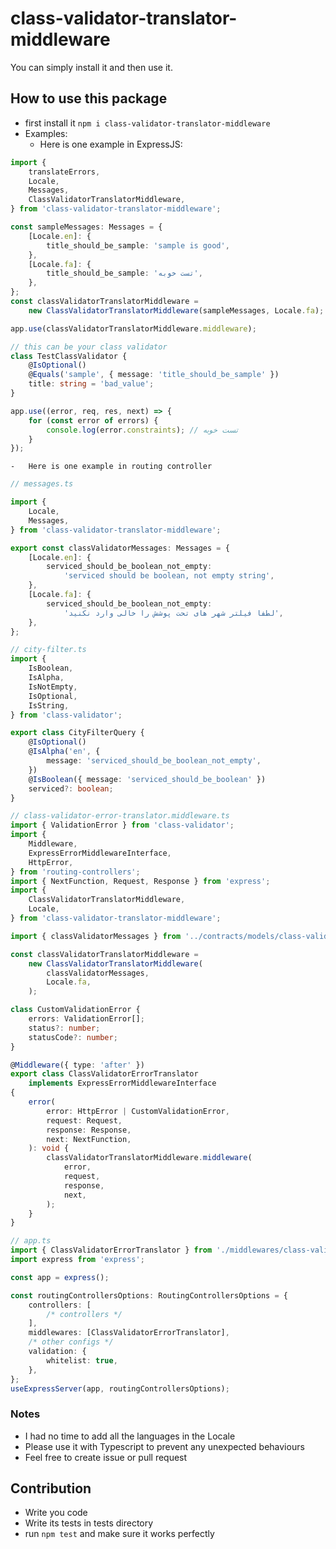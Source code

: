 # class-validator-translator-middleware

You can simply install it and then use it.

## How to use this package

-   first install it `npm i class-validator-translator-middleware`
-   Examples:
    -   Here is one example in ExpressJS:

```ts
import {
    translateErrors,
    Locale,
    Messages,
    ClassValidatorTranslatorMiddleware,
} from 'class-validator-translator-middleware';

const sampleMessages: Messages = {
    [Locale.en]: {
        title_should_be_sample: 'sample is good',
    },
    [Locale.fa]: {
        title_should_be_sample: 'تست خوبه',
    },
};
const classValidatorTranslatorMiddleware =
    new ClassValidatorTranslatorMiddleware(sampleMessages, Locale.fa);

app.use(classValidatorTranslatorMiddleware.middleware);

// this can be your class validator
class TestClassValidator {
    @IsOptional()
    @Equals('sample', { message: 'title_should_be_sample' })
    title: string = 'bad_value';
}

app.use((error, req, res, next) => {
    for (const error of errors) {
        console.log(error.constraints); // تست خوبه
    }
});
```

    -   Here is one example in routing controller

```ts
// messages.ts

import {
    Locale,
    Messages,
} from 'class-validator-translator-middleware';

export const classValidatorMessages: Messages = {
    [Locale.en]: {
        serviced_should_be_boolean_not_empty:
            'serviced should be boolean, not empty string',
    },
    [Locale.fa]: {
        serviced_should_be_boolean_not_empty:
            'لطفا فیلتر شهر های تحت پوشش را خالی وارد نکنید',
    },
};

// city-filter.ts
import {
    IsBoolean,
    IsAlpha,
    IsNotEmpty,
    IsOptional,
    IsString,
} from 'class-validator';

export class CityFilterQuery {
    @IsOptional()
    @IsAlpha('en', {
        message: 'serviced_should_be_boolean_not_empty',
    })
    @IsBoolean({ message: 'serviced_should_be_boolean' })
    serviced?: boolean;
}

// class-validator-error-translator.middleware.ts
import { ValidationError } from 'class-validator';
import {
    Middleware,
    ExpressErrorMiddlewareInterface,
    HttpError,
} from 'routing-controllers';
import { NextFunction, Request, Response } from 'express';
import {
    ClassValidatorTranslatorMiddleware,
    Locale,
} from 'class-validator-translator-middleware';

import { classValidatorMessages } from '../contracts/models/class-validator-messages.mode';

const classValidatorTranslatorMiddleware =
    new ClassValidatorTranslatorMiddleware(
        classValidatorMessages,
        Locale.fa,
    );

class CustomValidationError {
    errors: ValidationError[];
    status?: number;
    statusCode?: number;
}

@Middleware({ type: 'after' })
export class ClassValidatorErrorTranslator
    implements ExpressErrorMiddlewareInterface
{
    error(
        error: HttpError | CustomValidationError,
        request: Request,
        response: Response,
        next: NextFunction,
    ): void {
        classValidatorTranslatorMiddleware.middleware(
            error,
            request,
            response,
            next,
        );
    }
}

// app.ts
import { ClassValidatorErrorTranslator } from './middlewares/class-validator-error-translator.middleware';
import express from 'express';

const app = express();

const routingControllersOptions: RoutingControllersOptions = {
    controllers: [
        /* controllers */
    ],
    middlewares: [ClassValidatorErrorTranslator],
    /* other configs */
    validation: {
        whitelist: true,
    },
};
useExpressServer(app, routingControllersOptions);
```

### Notes

-   I had no time to add all the languages in the Locale
-   Please use it with Typescript to prevent any unexpected behaviours
-   Feel free to create issue or pull request

## Contribution

-   Write you code
-   Write its tests in tests directory
-   run `npm test` and make sure it works perfectly
